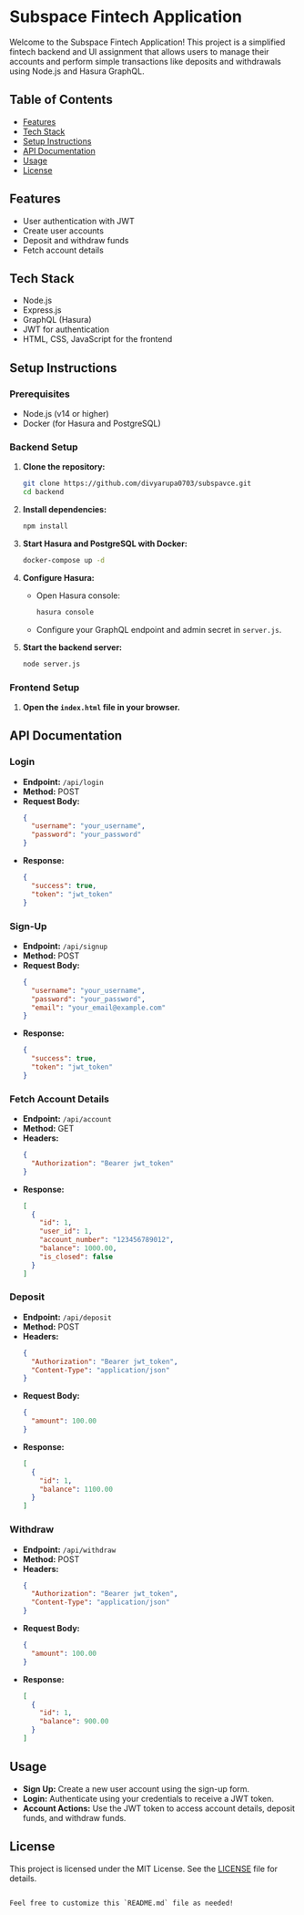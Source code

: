 
# Subspace Fintech Application

Welcome to the Subspace Fintech Application! This project is a simplified fintech backend and UI assignment that allows users to manage their accounts and perform simple transactions like deposits and withdrawals using Node.js and Hasura GraphQL.

## Table of Contents

- [Features](#features)
- [Tech Stack](#tech-stack)
- [Setup Instructions](#setup-instructions)
- [API Documentation](#api-documentation)
- [Usage](#usage)
- [License](#license)

## Features

- User authentication with JWT
- Create user accounts
- Deposit and withdraw funds
- Fetch account details

## Tech Stack

- Node.js
- Express.js
- GraphQL (Hasura)
- JWT for authentication
- HTML, CSS, JavaScript for the frontend

## Setup Instructions

### Prerequisites

- Node.js (v14 or higher)
- Docker (for Hasura and PostgreSQL)

### Backend Setup

1. **Clone the repository:**
   ```bash
   git clone https://github.com/divyarupa0703/subspavce.git
   cd backend
   ```

2. **Install dependencies:**
   ```bash
   npm install
   ```

3. **Start Hasura and PostgreSQL with Docker:**
   ```bash
   docker-compose up -d
   ```

4. **Configure Hasura:**
   - Open Hasura console:
     ```bash
     hasura console
     ```
   - Configure your GraphQL endpoint and admin secret in `server.js`.

5. **Start the backend server:**
   ```bash
   node server.js
   ```

### Frontend Setup

1. **Open the `index.html` file in your browser.**

## API Documentation

### Login
- **Endpoint:** `/api/login`
- **Method:** POST
- **Request Body:**
  ```json
  {
    "username": "your_username",
    "password": "your_password"
  }
  ```
- **Response:**
  ```json
  {
    "success": true,
    "token": "jwt_token"
  }
  ```

### Sign-Up
- **Endpoint:** `/api/signup`
- **Method:** POST
- **Request Body:**
  ```json
  {
    "username": "your_username",
    "password": "your_password",
    "email": "your_email@example.com"
  }
  ```
- **Response:**
  ```json
  {
    "success": true,
    "token": "jwt_token"
  }
  ```

### Fetch Account Details
- **Endpoint:** `/api/account`
- **Method:** GET
- **Headers:**
  ```json
  {
    "Authorization": "Bearer jwt_token"
  }
  ```
- **Response:**
  ```json
  [
    {
      "id": 1,
      "user_id": 1,
      "account_number": "123456789012",
      "balance": 1000.00,
      "is_closed": false
    }
  ]
  ```

### Deposit
- **Endpoint:** `/api/deposit`
- **Method:** POST
- **Headers:**
  ```json
  {
    "Authorization": "Bearer jwt_token",
    "Content-Type": "application/json"
  }
  ```
- **Request Body:**
  ```json
  {
    "amount": 100.00
  }
  ```
- **Response:**
  ```json
  [
    {
      "id": 1,
      "balance": 1100.00
    }
  ]
  ```

### Withdraw
- **Endpoint:** `/api/withdraw`
- **Method:** POST
- **Headers:**
  ```json
  {
    "Authorization": "Bearer jwt_token",
    "Content-Type": "application/json"
  }
  ```
- **Request Body:**
  ```json
  {
    "amount": 100.00
  }
  ```
- **Response:**
  ```json
  [
    {
      "id": 1,
      "balance": 900.00
    }
  ]
  ```

## Usage

- **Sign Up:** Create a new user account using the sign-up form.
- **Login:** Authenticate using your credentials to receive a JWT token.
- **Account Actions:** Use the JWT token to access account details, deposit funds, and withdraw funds.

## License

This project is licensed under the MIT License. See the [LICENSE](LICENSE) file for details.
```

Feel free to customize this `README.md` file as needed!
